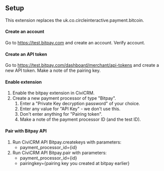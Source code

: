 ## Setup

This extension replaces the uk.co.circleinteractive.payment.bitcoin.

#### Create an account
Go to https://test.bitpay.com and create an account. Verify account.

#### Create an API token
Go to https://test.bitpay.com/dashboard/merchant/api-tokens and create a new API token. Make a note of the pairing key.

#### Enable extension
1. Enable the bitpay extension in CiviCRM.
1. Create a new payment processor of type "Bitpay".
    1. Enter a "Private Key decryption password" of your choice.
    1. Enter any value for "API Key" - we don't use this.
    1. Don't enter anything for "Pairing token".
    1. Make a note of the payment processor ID (and the test ID).

#### Pair with Bitpay API
1. Run CiviCRM API Bitpay.createkeys with parameters:
    * payment_processor_id={id}
2. Run CiviCRM API Bitpay.pair with parameters:
    * payment_processor_id={id}
    * pairingkey={pairing key you created at bitpay earlier}

